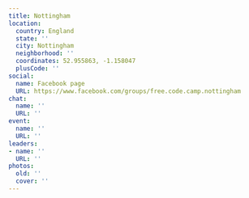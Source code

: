 ```yaml
---
title: Nottingham
location:
  country: England
  state: ''
  city: Nottingham
  neighborhood: ''
  coordinates: 52.955863, -1.158047
  plusCode: ''
social:
  name: Facebook page
  URL: https://www.facebook.com/groups/free.code.camp.nottingham
chat:
  name: ''
  URL: ''
event:
  name: ''
  URL: ''
leaders:
- name: ''
  URL: ''
photos:
  old: ''
  cover: ''
---
```

